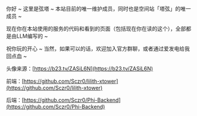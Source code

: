你好 ~ 这里是弦塔 ~ 本站目前的唯一维护成员，同时也是空间站「塔弦」的唯一成员 ~ 

现在你在本站使用的服务的代码和看到的页面（包括现在你在读的这个），全部都是由LLM编写的 ~ 

祝你玩的开心 ~ 当然，如果可以的话，欢迎加入官方群聊，或者通过爱发电给我回点血 ~ 

头像来源：[https://b23.tv/ZASiL6N](https://b23.tv/ZASiL6N)

前端：[https://github.com/Sczr0/lilith-xtower](https://github.com/Sczr0/lilith-xtower)

后端：[https://github.com/Sczr0/Phi-Backend](https://github.com/Sczr0/Phi-Backend)
